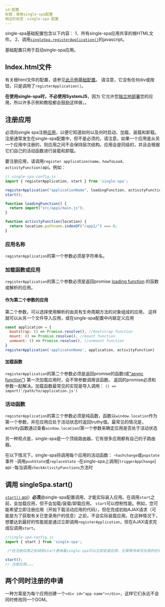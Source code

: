 ```yaml
---
id:配置
标题：使用single-spa配置
侧边栏标签：single-spa 配置
---
```


single-spa基础配置包含以下内容：
1、所有single-spa应用共享的根HTML文件。
2、调用[`singleSpa.registerApplication()`](/docs/api.html\registerApplication)的javascript。

基础配置只用于启动single-spa应用。

## Index.html文件

有关根html文件的配置，请参见[此示例基础配置](http://single-spa-playground.org/playground/html-file)。
请注意，它没有任何div或按钮，只是调用了`registerApplication()`。

**在使用single-spa时，不必使用SystemJS**，因为
它允许您[独立地部署](/docs/separating-applications.html)您的应用，所以许多示例和教程都会鼓励这样做，。

## 注册应用

必须向single spa注册[应用](building-applications.md)，以便它知道如何以及何时启动、加载、装载和卸载。注册通常发生在single-spa配置中，但不是必须的。请注意，如果一个应用是从另一个应用中注册的，则应用之间不会保持层次结构。应用会是同级的，并且会根据它们自己的活动函数进行装载和卸载。

要注册应用，请调用`register application(name，howToLoad，activityFunction)`api。例如：

```js
// single-spa-config.js
import { registerApplication, start } from 'single-spa';

registerApplication("applicationName", loadingFunction, activityFunction);
start();

function loadingFunction() {
  return import("src/app1/main.js");
}

function activityFunction(location) {
  return location.pathname.indexOf("/app1/") === 0;
}
```

### 应用名称
`registerApplication`的第一个参数必须是字符串名。

### 加载函数或应用
`registerApplication`的第二个参数必须是返回promise 
[loading function](configuration#loading-function) 的函数或解析的应用。

#### 作为第二个参数的应用
第二个参数，可以选择使用解析的由具有生命周期方法的对象组成的应用，
这样就可以从另一个文件导入应用，或在single-spa配置中内联定义应用

```js
const application = {
  bootstrap: () => Promise.resolve(), //bootstrap function
  mount: () => Promise.resolve(), //mount function
  unmount: () => Promise.resolve(), //unmount function
}
registerApplication('applicatonName', application, activityFunction)

```

#### 加载函数
`registerApplication`的第二个参数必须是返回promise的函数(或["async function"](https://ponyfoo.com/articles/understanding-javascript-async-await))
第一次加载应用时，会不带参数调用该函数。
返回的promise必须和参数一起解决。加载函数最常见的实现是导入调用：
`() => import('/path/to/application.js')`

### 活动函数
`registerApplication`的第三个参数必须是纯函数，函数以`window.location`作为第一个参数，并在应用应处于活动状态时返回truthy值。最常见的情况是，activity函数通过查看`window.location`/第一个参数来确定应用是否处于活动状态

另一种观点是，single-spa是一个顶级路由器，它有很多应用都有自己的子路由器。

在以下情况下，single-spa将调用每个应用的活动函数：
-`hashchange`或`popstate`事件
-调用`pushState`或`replaceState`
-在single-spa上调用[`triggerAppChange`] api
-每当调用`checkActivityFunctions`方法时

## 调用 singleSpa.start()
[`start()` api](api.md#start)）**必须**由single-spa配置调用，才能实际装入应用。在调用`start`之前，会加载应用，但不会加载/装载/卸载应用。
`start`可以控制性能。例如，您可能希望立即注册应用（开始下载活动应用的代码），但在完成初始AJAX请求（可能是为了获取有关已登录用户的信息）之前，不会实际装载应用。在这种情况下，想要达到最好的性能就是通过立即调用`registerApplication`，但在AJAX请求完成后调用`start`。

```js
//single-spa-config.js
import { start } from 'single-spa';

 /*在注册应用之前调用start意味着single-spa可以立即安装应用，无需等待单页应用的任何初始设置。*/

start();
// 注册应用。。。。
```

## 两个同时注册的申请

一种方案是为每个应用创建一个`<div id="app name"></div>`，这样它们永远不会同时修改同一个DOM。